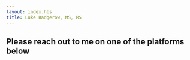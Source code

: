 ```yaml
---
layout: index.hbs
title: Luke Badgerow, MS, RS
---
```



## Please reach out to me on one of the platforms below